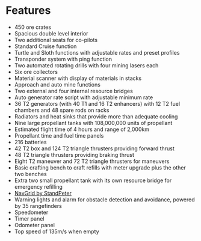 # Features

- 450 ore crates
- Spacious double level interior
- Two additional seats for co-pilots
- Standard Cruise function
- Turtle and Sloth functions with adjustable rates and preset profiles
- Transponder system with ping function
- Two automated rotating drills with four mining lasers each
- Six ore collectors
- Material scanner with display of materials in stacks
- Approach and auto mine functions
- Two external and four internal resource bridges
- Auto generator rate script with adjustable minimum rate
- 36 T2 generators (with 40 T1 and 16 T2 enhancers) with 12 T2 fuel chambers and 48 spare rods on racks
- Radiators and heat sinks that provide more than adequate cooling
- Nine large propellant tanks with 108,000,000 units of propellant
- Estimated flight time of 4 hours and range of 2,000km
- Propellant time and fuel time panels
- 216 batteries
- 42 T2 box and 124 T2 triangle thrusters providing forward thrust
- 48 T2 triangle thrusters providing braking thrust
- Eight T2 maneuver and 72 T2 triangle thrusters for maneuvers
- Basic crafting bench to craft refills with meter upgrade plus the other two benches
- Extra two small propellant tank with its own resource bridge for emergency refilling
- [NavGrid by StandPeter](https://github.com/pcbennion/starbase-navgrid)
- Warning lights and alarm for obstacle detection and avoidance, powered by 35 rangefinders
- Speedometer
- Timer panel
- Odometer panel
- Top speed of 135m/s when empty
